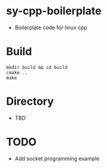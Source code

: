# sy-cpp-boilerplate
 + Boilerplate code for linux cpp

# Build
```
mkdir build && cd build
cmake ..
make
```

# Directory
 + TBD


# TODO
 + Add socket programming example